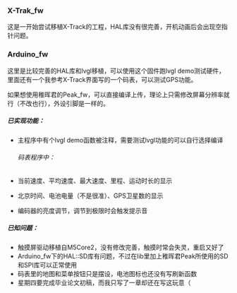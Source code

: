 ### X-Trak_fw

这是一开始尝试移植X-Track的工程，HAL库没有很完善，开机动画后会出现空指针问题。

### Arduino_fw

这里是比较完善的HAL库和lvgl移植，可以使用这个固件跑lvgl demo测试硬件，里面还有一个我参考X-Track界面写的一个码表，可以测试GPS功能。

如果想使用稚晖君的Peak_fw，可以直接编译上传，理论上只需修改屏幕分辨率就行（不改也行），外设引脚是一样的。

##### 已实现功能：

- 主程序中有个lvgl demo函数被注释，需要测试lvgl功能的可以自行选择编译

  ###### 码表程序中：

- 当前速度、平均速度、最大速度、里程、运动时长的显示

- 北京时间、电池电量（不是很准）、GPS卫星数的显示

- 编码器的亮度调节，调节到极限时会触发提示音

##### 已知问题：

- 触摸屏驱动移植自M5Core2，没有修改完善，触摸时常会失灵，重启又好了
- Arduino_fw下的HAL::SD库有问题，不过在lib里加上稚晖君Peak所使用的SD和SPI库可以正常使用
- 码表里的地图和菜单按钮只是摆设，电池图标也还没有写刷新函数
- 星期四要完成毕业论文初稿，而我只写了一章却还在写这玩意（
